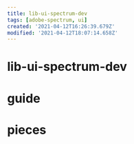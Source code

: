 ```yaml
---
title: lib-ui-spectrum-dev
tags: [adobe-spectrum, ui]
created: '2021-04-12T16:26:39.679Z'
modified: '2021-04-12T18:07:14.658Z'
---
```


# lib-ui-spectrum-dev

# guide

# pieces
